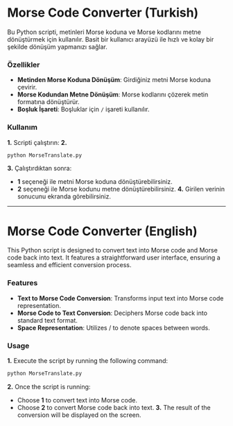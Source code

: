# Morse Code Converter (Turkish)

Bu Python scripti, metinleri Morse koduna ve Morse kodlarını metne dönüştürmek için kullanılır. Basit bir kullanıcı arayüzü ile hızlı ve kolay bir şekilde dönüşüm yapmanızı sağlar.

### Özellikler
- **Metinden Morse Koduna Dönüşüm**: Girdiğiniz metni Morse koduna çevirir.
- **Morse Kodundan Metne Dönüşüm**: Morse kodlarını çözerek metin formatına dönüştürür.
- **Boşluk İşareti**: Boşluklar için `/` işareti kullanılır.

### Kullanım
**1.** Scripti çalıştırın:
**2.** 
 ```bash
 python MorseTranslate.py
```   
**3.** Çalıştırdıktan sonra:
   - **1** seçeneği ile metni Morse koduna dönüştürebilirsiniz.
   - **2** seçeneği ile Morse kodunu metne dönüştürebilirsiniz.
**4.** Girilen verinin sonucunu ekranda görebilirsiniz.

<hr>

# Morse Code Converter (English)

This Python script is designed to convert text into Morse code and Morse code back into text. It features a straightforward user interface, ensuring a seamless and efficient conversion process.

### Features
- **Text to Morse Code Conversion**: Transforms input text into Morse code representation.
- **Morse Code to Text Conversion**: Deciphers Morse code back into standard text format.
- **Space Representation**: Utilizes / to denote spaces between words.

### Usage
**1.** Execute the script by running the following command:
 
```bash
python MorseTranslate.py
```
**2.** Once the script is running:
- Choose **1** to convert text into Morse code.
- Choose **2** to convert Morse code back into text.
**3.** The result of the conversion will be displayed on the screen.






    
